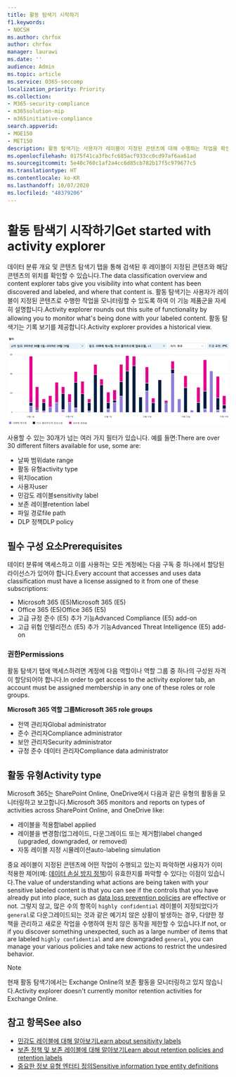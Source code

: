 ```yaml
---
title: 활동 탐색기 시작하기
f1.keywords:
- NOCSH
ms.author: chrfox
author: chrfox
manager: laurawi
ms.date: ''
audience: Admin
ms.topic: article
ms.service: O365-seccomp
localization_priority: Priority
ms.collection:
- M365-security-compliance
- m365solution-mip
- m365initiative-compliance
search.appverid:
- MOE150
- MET150
description: 활동 탐색기는 사용자가 레이블이 지정된 콘텐츠에 대해 수행하는 작업을 확인하고 필터링하여 데이터 분류 기능을 자세히 설명합니다.
ms.openlocfilehash: 0175f41ca3fbcfc685acf933cc0cd97af6aa61ad
ms.sourcegitcommit: 5e40c760c1af2a4cc6d85cb782b17f5c979677c5
ms.translationtype: HT
ms.contentlocale: ko-KR
ms.lasthandoff: 10/07/2020
ms.locfileid: "48379206"
---
```

# <a name="get-started-with-activity-explorer"></a><span data-ttu-id="59d24-103">활동 탐색기 시작하기</span><span class="sxs-lookup"><span data-stu-id="59d24-103">Get started with activity explorer</span></span>

<span data-ttu-id="59d24-104">데이터 분류 개요 및 콘텐츠 탐색기 탭을 통해 검색된 후 레이블이 지정된 콘텐츠와 해당 콘텐츠의 위치를 확인할 수 있습니다.</span><span class="sxs-lookup"><span data-stu-id="59d24-104">The data classification overview and content explorer tabs give you visibility into what content has been discovered and labeled, and where that content is.</span></span> <span data-ttu-id="59d24-105">활동 탐색기는 사용자가 레이블이 지정된 콘텐츠로 수행한 작업을 모니터링할 수 있도록 하여 이 기능 제품군을 자세히 설명합니다.</span><span class="sxs-lookup"><span data-stu-id="59d24-105">Activity explorer rounds out this suite of functionality by allowing you to monitor what's being done with your labeled content.</span></span> <span data-ttu-id="59d24-106">활동 탐색기는 기록 보기를 제공합니다.</span><span class="sxs-lookup"><span data-stu-id="59d24-106">Activity explorer provides a historical view.</span></span>

![자리 표시자 스크린샷 개요 활동 탐색기](../media/data-classification-activity-explorer-1.png)

<span data-ttu-id="59d24-108">사용할 수 있는 30개가 넘는 여러 가지 필터가 있습니다. 예를 들면:</span><span class="sxs-lookup"><span data-stu-id="59d24-108">There are over 30 different filters available for use, some are:</span></span>

- <span data-ttu-id="59d24-109">날짜 범위</span><span class="sxs-lookup"><span data-stu-id="59d24-109">date range</span></span>
- <span data-ttu-id="59d24-110">활동 유형</span><span class="sxs-lookup"><span data-stu-id="59d24-110">activity type</span></span>
- <span data-ttu-id="59d24-111">위치</span><span class="sxs-lookup"><span data-stu-id="59d24-111">location</span></span>
- <span data-ttu-id="59d24-112">사용자</span><span class="sxs-lookup"><span data-stu-id="59d24-112">user</span></span>
- <span data-ttu-id="59d24-113">민감도 레이블</span><span class="sxs-lookup"><span data-stu-id="59d24-113">sensitivity label</span></span>
- <span data-ttu-id="59d24-114">보존 레이블</span><span class="sxs-lookup"><span data-stu-id="59d24-114">retention label</span></span>
- <span data-ttu-id="59d24-115">파일 경로</span><span class="sxs-lookup"><span data-stu-id="59d24-115">file path</span></span>
- <span data-ttu-id="59d24-116">DLP 정책</span><span class="sxs-lookup"><span data-stu-id="59d24-116">DLP policy</span></span>


## <a name="prerequisites"></a><span data-ttu-id="59d24-117">필수 구성 요소</span><span class="sxs-lookup"><span data-stu-id="59d24-117">Prerequisites</span></span>

<span data-ttu-id="59d24-118">테이터 분류에 액세스하고 이를 사용하는 모든 계정에는 다음 구독 중 하나에서 할당된 라이선스가 있어야 합니다.</span><span class="sxs-lookup"><span data-stu-id="59d24-118">Every account that accesses and uses data classification must have a license assigned to it from one of these subscriptions:</span></span>

- <span data-ttu-id="59d24-119">Microsoft 365 (E5)</span><span class="sxs-lookup"><span data-stu-id="59d24-119">Microsoft 365 (E5)</span></span>
- <span data-ttu-id="59d24-120">Office 365 (E5)</span><span class="sxs-lookup"><span data-stu-id="59d24-120">Office 365 (E5)</span></span>
- <span data-ttu-id="59d24-121">고급 규정 준수 (E5) 추가 기능</span><span class="sxs-lookup"><span data-stu-id="59d24-121">Advanced Compliance (E5) add-on</span></span>
- <span data-ttu-id="59d24-122">고급 위협 인텔리전스 (E5) 추가 기능</span><span class="sxs-lookup"><span data-stu-id="59d24-122">Advanced Threat Intelligence (E5) add-on</span></span>

### <a name="permissions"></a><span data-ttu-id="59d24-123">권한</span><span class="sxs-lookup"><span data-stu-id="59d24-123">Permissions</span></span>

 <span data-ttu-id="59d24-124">활동 탐색기 탭에 액세스하려면 계정에 다음 역할이나 역할 그룹 중 하나의 구성원 자격이 할당되어야 합니다.</span><span class="sxs-lookup"><span data-stu-id="59d24-124">In order to get access to the activity explorer tab, an account must be assigned membership in any one of these roles or role groups.</span></span>

<span data-ttu-id="59d24-125">**Microsoft 365 역할 그룹**</span><span class="sxs-lookup"><span data-stu-id="59d24-125">**Microsoft 365 role groups**</span></span>

- <span data-ttu-id="59d24-126">전역 관리자</span><span class="sxs-lookup"><span data-stu-id="59d24-126">Global administrator</span></span>
- <span data-ttu-id="59d24-127">준수 관리자</span><span class="sxs-lookup"><span data-stu-id="59d24-127">Compliance administrator</span></span>
- <span data-ttu-id="59d24-128">보안 관리자</span><span class="sxs-lookup"><span data-stu-id="59d24-128">Security administrator</span></span>
- <span data-ttu-id="59d24-129">규정 준수 데이터 관리자</span><span class="sxs-lookup"><span data-stu-id="59d24-129">Compliance data administrator</span></span>

## <a name="activity-type"></a><span data-ttu-id="59d24-130">활동 유형</span><span class="sxs-lookup"><span data-stu-id="59d24-130">Activity type</span></span>

<span data-ttu-id="59d24-131">Microsoft 365는 SharePoint Online, OneDrive에서 다음과 같은 유형의 활동을 모니터링하고 보고합니다.</span><span class="sxs-lookup"><span data-stu-id="59d24-131">Microsoft 365 monitors and reports on types of activities across SharePoint Online, and OneDrive like:</span></span>

- <span data-ttu-id="59d24-132">레이블을 적용함</span><span class="sxs-lookup"><span data-stu-id="59d24-132">label applied</span></span>
- <span data-ttu-id="59d24-133">레이블을 변경함(업그레이드, 다운그레이드 또는 제거함)</span><span class="sxs-lookup"><span data-stu-id="59d24-133">label changed (upgraded, downgraded, or removed)</span></span>
- <span data-ttu-id="59d24-134">자동 레이블 지정 시뮬레이션</span><span class="sxs-lookup"><span data-stu-id="59d24-134">auto-labeling simulation</span></span>

<span data-ttu-id="59d24-135">중요 레이블이 지정된 콘텐츠에 어떤 작업이 수행되고 있는지 파악하면 사용자가 이미 적용한 제어(예: [데이터 손실 방지 정책](data-loss-prevention-policies.md))이 유효한지를 파악할 수 있다는 이점이 있습니다.</span><span class="sxs-lookup"><span data-stu-id="59d24-135">The value of understanding what actions are being taken with your sensitive labeled content is that you can see if the controls that you have already put into place, such as [data loss prevention policies](data-loss-prevention-policies.md) are effective or not.</span></span> <span data-ttu-id="59d24-136">그렇지 않고, 많은 수의 항목이 `highly confidential` 레이블이 지정되었다가 `general`로 다운그레이드되는 것과 같은 예기치 않은 상황이 발생하는 경우, 다양한 정책을 관리하고 새로운 작업을 수행하여 원치 않은 동작을 제한할 수 있습니다.</span><span class="sxs-lookup"><span data-stu-id="59d24-136">If not, or if you discover something unexpected, such as a large number of items that are labeled `highly confidential` and are downgraded `general`, you can manage your various policies and take new actions to restrict the undesired behavior.</span></span>

> [!NOTE]
> <span data-ttu-id="59d24-137">현재 활동 탐색기에서는 Exchange Online의 보존 활동을 모니터링하고 있지 않습니다.</span><span class="sxs-lookup"><span data-stu-id="59d24-137">Activity explorer doesn't currently monitor retention activities for Exchange Online.</span></span>

## <a name="see-also"></a><span data-ttu-id="59d24-138">참고 항목</span><span class="sxs-lookup"><span data-stu-id="59d24-138">See also</span></span>
- [<span data-ttu-id="59d24-139">민감도 레이블에 대해 알아보기</span><span class="sxs-lookup"><span data-stu-id="59d24-139">Learn about sensitivity labels</span></span>](sensitivity-labels.md)
- [<span data-ttu-id="59d24-140">보존 정책 및 보존 레이블에 대해 알아보기</span><span class="sxs-lookup"><span data-stu-id="59d24-140">Learn about retention policies and retention labels</span></span>](retention.md)
- [<span data-ttu-id="59d24-141">중요한 정보 유형 엔터티 정의</span><span class="sxs-lookup"><span data-stu-id="59d24-141">Sensitive information type entity definitions</span></span>](sensitive-information-type-entity-definitions.md)

